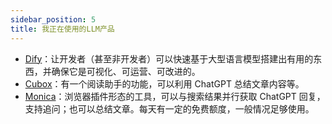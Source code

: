 ```yaml
---
sidebar_position: 5
title: 我正在使用的LLM产品
---
```


- [Dify](https://dify.ai/)：让开发者（甚至非开发者）可以快速基于大型语言模型搭建出有用的东西，并确保它是可视化、可运营、可改进的。
- [Cubox](https://cubox.pro/)：有一个阅读助手的功能，可以利用 ChatGPT 总结文章内容等。
- [Monica](http://monica.im/)：浏览器插件形态的工具，可以与搜索结果并行获取 ChatGPT 回复，支持追问；也可以总结文章。每天有一定的免费额度，一般情况足够使用。